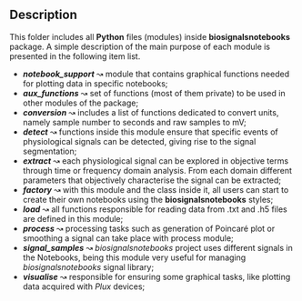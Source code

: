 ## Description

This folder includes all **Python** files (modules) inside **biosignalsnotebooks** package. A simple description of the main purpose of each module is presented in the following item list.

+ ***__notebook_support__*** &#x0219D; module that contains graphical functions needed for plotting data in specific notebooks;
+ ***aux_functions*** &#x0219D; set of functions (most of them private) to be used in other modules of the package;
+ ***conversion*** &#x0219D; includes a list of functions dedicated to convert units, namely sample number to seconds and raw samples to mV;
+ ***detect*** &#x0219D; functions inside this module ensure that specific events of physiological signals can be detected, giving rise to the signal segmentation;
+ ***extract*** &#x0219D; each physiological signal can be explored in objective terms through time or frequency domain analysis. From each domain different parameters that objectively characterise the signal can be extracted;
+ ***factory*** &#x0219D; with this module and the class inside it, all users can start to create their own notebooks using the **biosignalsnotebooks** styles;
+ ***load*** &#x0219D; all functions responsible for reading data from .txt and .h5 files are defined in this module;
+ ***process*** &#x0219D; processing tasks such as generation of Poincaré plot or smoothing a signal can take place with process module;
+ ***signal_samples*** &#x0219D; *biosignalsnotebooks* project uses different signals in the Notebooks, being this module very useful for managing *biosignalsnotebooks* signal library;
+ ***visualise*** &#x0219D; responsible for ensuring some graphical tasks, like plotting data acquired with *Plux* devices;
